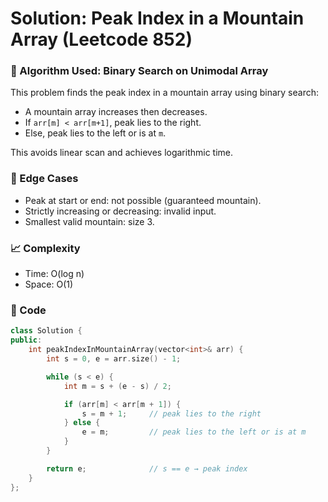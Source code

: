 # Solution: Peak Index in a Mountain Array (Leetcode 852)

### 🧠 Algorithm Used: Binary Search on Unimodal Array

This problem finds the peak index in a mountain array using binary search:
- A mountain array increases then decreases.
- If `arr[m] < arr[m+1]`, peak lies to the right.
- Else, peak lies to the left or is at `m`.

This avoids linear scan and achieves logarithmic time.

### 🧪 Edge Cases
- Peak at start or end: not possible (guaranteed mountain).
- Strictly increasing or decreasing: invalid input.
- Smallest valid mountain: size 3.

### 📈 Complexity
- Time: O(log n)
- Space: O(1)

### 🧾 Code
```cpp
class Solution {
public:
    int peakIndexInMountainArray(vector<int>& arr) {
        int s = 0, e = arr.size() - 1;

        while (s < e) {
            int m = s + (e - s) / 2;

            if (arr[m] < arr[m + 1]) {
                s = m + 1;     // peak lies to the right
            } else {
                e = m;         // peak lies to the left or is at m
            }
        }

        return e;              // s == e → peak index
    }
};
